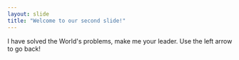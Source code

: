 ```yaml
---
layout: slide
title: "Welcome to our second slide!"
---
```

I have solved the World's problems, make me your leader.
Use the left arrow to go back!